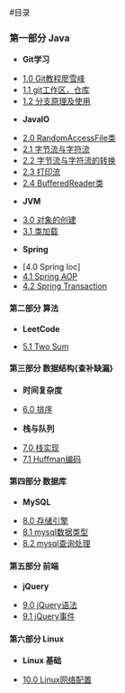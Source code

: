 #目录
### 第一部分 Java
* **Git学习**
 - [1.0 Git教程廖雪峰](http://www.liaoxuefeng.com/wiki/0013739516305929606dd18361248578c67b8067c8c017b000)
 - [1.1 git工作区，仓库](/Git/git01.md)
 - [1.2 分支原理及使用](http://www.liaoxuefeng.com/wiki/0013739516305929606dd18361248578c67b8067c8c017b000/001375840038939c291467cc7c747b1810aab2fb8863508000)
* **JavaIO**
 - [2.0 RandomAccessFile类](/javaIO/RandomAccessFile.md)
 - [2.1 字节流与字符流](/javaIO/Stream.md)
 - [2.2 字节流与字符流的转换](/javaIO/StreamSwitch.md)
 - [2.3 打印流](/javaIO/PrintWriter.md)
 - [2.4 BufferedReader类](javaIO/BufferedReader.md)
* **JVM**
 - [3.0 对象的创建](/Jvm/newObject.md)
 - [3.1 类加载](/Jvm/classLoader.md)
* **Spring**
 - [4.0 Spring Ioc]
 - [4.1 Spring AOP](/Spring/Spring.md)
 - [4.2 Spring Transaction](/Spring/Transaction.md)

#### 第二部分 算法
* **LeetCode**
 - [5.1 Two Sum](/leetcode/TwoSum.md)
 
#### 第三部分 数据结构{查补缺漏}
* **时间复杂度**
 - [6.0 排序](/dataStruct/Complexity.md)
* **栈与队列**
 - [7.0 栈实现](/dataStruct/Stack.md)
 - [7.1 Huffman编码](/dataStruct/Huffman.md)

#### 第四部分 数据库
* **MySQL**
 - [8.0 存储引擎](/mysql/mysql.md)
 - [8.1 mysql数据类型](/mysql/mysqlDataType.md)
 - [8.2 mysql查询处理](/mysql/search.md)
 
#### 第五部分 前端
* **jQuery**
 - [9.0 jQuery语法](/jQuery/jQueryGrammar.md)
 - [9.1 jQuery事件](/jQuery/jQueryEvent.md)

#### 第六部分 Linux
* **Linux 基础**
 - [10.0 Linux网络配置](/Linux/networkconfig.md)
